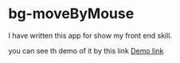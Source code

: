 # bg-moveByMouse

I have written this app for show my front end skill.

you can see th demo of it by this link
[Demo link](https://sararekab.github.io/bg-moveByMouse/)